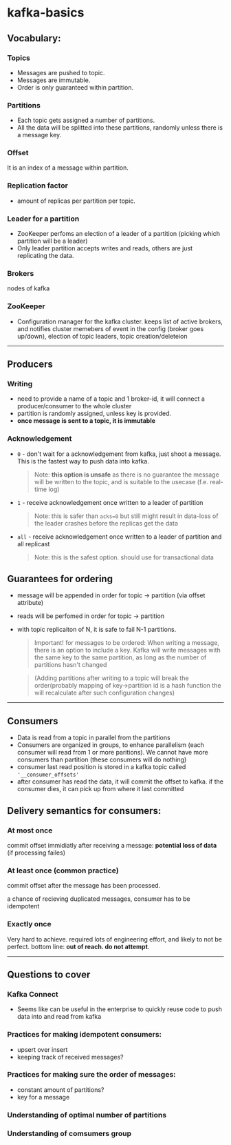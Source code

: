 # kafka-basics

## Vocabulary:

### Topics
 - Messages are pushed to topic.
 - Messages are immutable.
 - Order is only guaranteed within partition.

### Partitions
 - Each topic gets assigned a number of partitions.
 - All the data will be splitted into these partitions, randomly unless there is a message key.

### Offset
It is an index of a message within partition.

### Replication factor
 - amount of replicas per partition per topic.

### Leader for a partition
 - ZooKeeper perfoms an election of a leader of a partition (picking which partition will be a leader)
 - Only leader partition accepts writes and reads, others are just replicating the data.

### Brokers
nodes of kafka

### ZooKeeper
  - Configuration manager for the kafka cluster. keeps list of active brokers, and notifies cluster memebers of event in the config (broker goes up/down), election of topic leaders, topic creation/deleteion

---
## Producers

### Writing
- need to provide a name of a topic and 1 broker-id, it will connect a producer/consumer to the whole cluster
- partition is randomly assigned, unless key is provided.
- **once message is sent to a topic, it is immutable**

### Acknowledgement
 - `0` - don't wait for a acknowledgement from kafka, just shoot a message. This is the fastest way to push data into kafka.
    > Note: **this option is unsafe** as there is no guarantee the message will be written to the topic, and is suitable to the usecase (f.e. real-time log)

 - `1` - receive acknowledgement once written to a leader of partition
    > Note: this is safer than `acks=0` but still might result in data-loss of the leader crashes before the replicas get the data

 - `all` - receive acknowledgement once written to a leader of partition and all replicast
    > Note: this is the safest option. should use for transactional data

## Guarantees for ordering
 - message will be appended in order for topic -> partition (via offset attribute)
 - reads will be perfomed in order for topic -> partition
 - with topic replicaiton of N, it is safe to fail N-1 partitions.
   > Important! for messages to be ordered:
   When writing a message, there is an option to include a key.
   Kafka will write messages with the same key to the same partition, as long as the number of partitions hasn't changed

   > (Adding partitions after writing to a topic will break the order(probably mapping of key->partition id is a hash function the will recalculate after such configuration changes)

----
## Consumers
  - Data is read from a topic in parallel from the partitions
  - Consumers are organized in groups, to enhance parallelism (each consumer will read from 1 or more paritions). We cannot have more consumers than partition (these consumers will do nothing)
  - consumer last read position is stored in a kafka topic called  `'__consumer_offsets'`
  - after consumer has read the data, it will commit the offset to kafka. if the consumer dies, it can pick up from where it last committed

## Delivery semantics for consumers:
### At most once
commit offset immidiatly after receiving a message:
**potential loss of data** (if processing failes)

### At least once (**common practice**)
commit offset after the message has been processed.

a chance of recieving duplicated messages, consumer has to be idempotent

### Exactly once
Very hard to achieve. required lots of engineering effort, and likely to not be perfect. bottom line: **out of reach. do not attempt**.

---

## Questions to cover

### Kafka Connect
 - Seems like can be useful in the enterprise to quickly reuse code to push data into and read from kafka

### Practices for making idempotent consumers:
 - upsert over insert
 - keeping track of received messages?


### Practices for making sure the order of messages:
 - constant amount of partitions?
 - key for a message

### Understanding of optimal number of partitions
### Understanding of comsumers group
